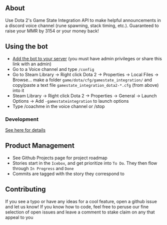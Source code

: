 ## About

Use Dota 2's Game State Integration API to make helpful announcements in a discord voice channel (rune spawning, stack timing, etc.). Guaranteed to raise your MMR by 3154 or your money back!

## Using the bot

-   [Add the bot to your server](https://discord.com/api/oauth2/authorize?client_id=761897641591701524&permissions=36701184&scope=bot) (you must have admin privileges or share this link with an admin)
-   Go to a Voice channel and type `/config`
-   Go to Steam Library -> Right click Dota 2 -> Properties -> Local Files -> Browse... make a folder `game/dota/cfg/gamestate_integration/` and copy/paste a text file `gamestate_integration_dota2-*.cfg` (from above) into it
-   Steam Library -> Right click Dota 2 -> Properties -> General -> Launch Options -> Add `-gamestateintegration` to launch options
-   Type /coachme in the voice channel or /stop

### Development

[See here for details](./development.md)

## Product Management

-   See Github Projects page for project roadmap
-   Stories start in the `Icebox`, and get prioritize into `To Do`. They then flow through `In Progress` and `Done`
-   Commits are tagged with the story they correspond to

## Contributing

If you see a typo or have any ideas for a cool feature, open a github issue and let us know! If you know how to code, feel free to peruse our fine selection of open issues and leave a comment to stake claim on any that appeal to you
